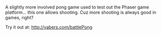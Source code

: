 A slightly more involved pong game used to test out the Phaser game platform... this one allows shooting. Cuz more shooting is always good in games, right?

Try it out at: http://yabers.com/battlePong
